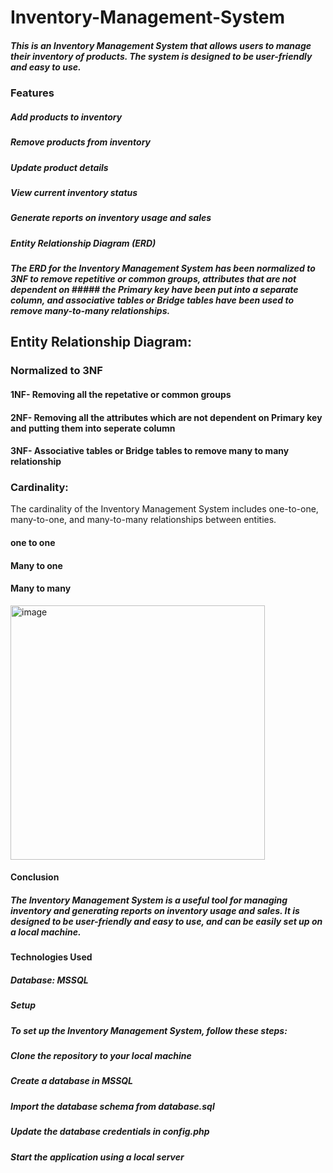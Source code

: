 # Inventory-Management-System
##### This is an Inventory Management System that allows users to manage their inventory of products. The system is designed to be user-friendly and easy to use.

### Features
##### Add products to inventory
##### Remove products from inventory
##### Update product details
##### View current inventory status
##### Generate reports on inventory usage and sales
##### Entity Relationship Diagram (ERD)
##### The ERD for the Inventory Management System has been normalized to 3NF to remove repetitive or common groups, attributes that are not dependent on ##### the Primary key have been put into a separate column, and associative tables or Bridge tables have been used to remove many-to-many relationships.







## Entity Relationship Diagram:
### Normalized to 3NF
#### 1NF- Removing all the repetative or common groups
#### 2NF- Removing all the attributes which are not dependent on Primary key and putting them into seperate column
#### 3NF- Associative tables or Bridge tables to remove many to many relationship

### Cardinality:
The cardinality of the Inventory Management System includes one-to-one, many-to-one, and many-to-many relationships between entities.
#### one to one
#### Many to one 
#### Many to many

<img width="407" alt="image" src="https://user-images.githubusercontent.com/114360071/227017292-b59ff569-d00c-4816-9e54-62e2ee8baa70.png">

#### Conclusion
##### The Inventory Management System is a useful tool for managing inventory and generating reports on inventory usage and sales. It is designed to be user-friendly and easy to use, and can be easily set up on a local machine.


#### Technologies Used

##### Database: MSSQL
##### Setup
##### To set up the Inventory Management System, follow these steps:

##### Clone the repository to your local machine
##### Create a database in MSSQL
##### Import the database schema from database.sql
##### Update the database credentials in config.php
##### Start the application using a local server
